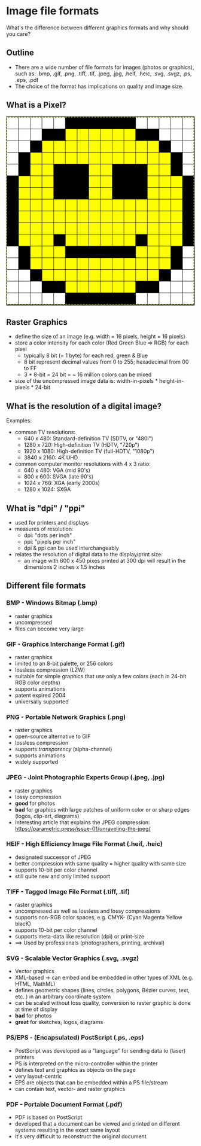 # Image file formats

What's the difference between different graphics formats and why should you care?

## Outline

* There are a wide number of file formats for images (photos or graphics), such as:
  .bmp, .gif, .png, .tiff, .tif, .jpeg, .jpg, .heif, .heic, .svg, .svgz, .ps, .eps, .pdf
* The choice of the format has implications on quality and image size.

## What is a Pixel?

![pixel-smiley](./img/Screenshot_pixels.png)

## Raster Graphics
* define the size of an image (e.g. width = 16 pixels, height = 16 pixels)
* store a color intensity for each color (Red Green Blue => RGB) for each pixel
    * typically 8 bit (= 1 byte) for each red, green & Blue
    * 8 bit represent decimal values from 0 to 255; hexadecimal from 00 to FF
    * 3 * 8-bit = 24 bit = ~ 16 million colors can be mixed
* size of the uncompressed image data is:
  width-in-pixels * height-in-pixels * 24-bit

## What is the resolution of a digital image?
Examples:
* common TV resolutions:
    *  640 x  480: Standard-definition TV (SDTV, or "480i")
    * 1280 x  720: High-definition TV (HDTV, "720p")
    * 1920 x 1080: High-definition TV (full-HDTV, "1080p")
    * 3840 x 2160: 4K UHD
* common computer monitor resolutions with 4 x 3 ratio:
    *  640 x  480: VGA  (mid 90's)
    *  800 x  600: SVGA (late 90's)
    * 1024 x  768: XGA  (early 2000s)
    * 1280 x 1024: SXGA

## What is "dpi" / "ppi"
* used for printers and displays
* measures of resolution:
    * dpi: "dots per inch"
    * ppi: "pixels per inch"
    * dpi & ppi can be used interchangeably
* relates the resolution of digital data to the display/print size:
    * an image with 600 x 450 pixes printed at 300 dpi 
      will result in the dimensions 2 inches x 1.5 inches

## Different file formats
### BMP - Windows Bitmap (.bmp)
* raster graphics
* uncompressed
* files can become very large

### GIF - Graphics Interchange Format (.gif)
* raster graphics
* limited to an 8-bit palette, or 256 colors
* lossless compression (LZW)
* suitable for simple graphics that use only a few colors (each in 24-bit RGB color depths)
* supports animations 
* patent expired 2004
* universally supported

### PNG - Portable Network Graphics (.png)
* raster graphics
* open-source alternative to GIF
* lossless compression
* supports *transparency* (alpha-channel)
* supports animations 
* widely supported

### JPEG - Joint Photographic Experts Group (.jpeg, .jpg)
* raster graphics
* lossy compression
* **good** for photos
* **bad** for graphics with large patches of uniform color or
  or sharp edges (logos, clip-art, diagrams)
* Interesting article that explains the JPEG compression: 
  <https://parametric.press/issue-01/unraveling-the-jpeg/>

### HEIF - High Efficiency Image File Format (.heif, .heic)
* designated successor of JPEG
* better compression with same quality 
  = higher quality with same size
* supports 10-bit per color channel
* still quite new and only limited support

### TIFF - Tagged Image File Format (.tiff, .tif)
* raster graphics
* uncompressed as well as lossless and lossy compressions
* supports non-RGB color spaces, e.g. CMYK- (Cyan Magenta Yellow blacK)
* supports 10-bit per color channel
* supports meta-data like resolution (dpi) or print-size
* ==> Used by professionals (photographers, printing, archival)

### SVG - Scalable Vector Graphics (.svg, .svgz)
* Vector graphics
* XML-based -> can embed and be embedded in other types of XML 
  (e.g. HTML, MathML)
* defines geometric shapes (lines, circles, polygons, Bézier curves, text, etc. )
  in an arbitrary coordinate system
* can be scaled without loss quality,
  conversion to raster graphic is done at time of display
* **bad** for photos
* **great** for sketches, logos, diagrams

### PS/EPS - (Encapsulated) PostScript (.ps, .eps)
* PostScript was developed as a "language" for sending data to (laser) printers
* PS is interpreted on the micro-controller within the printer
* defines text and graphics as objects on the page
* very layout-centric
* EPS are objects that can be embedded within a PS file/stream
* can contain text, vector- and raster graphics

### PDF - Portable Document Format (.pdf)
* PDF is based on PostScript
* developed that a document can be viewed and printed on 
  different systems resulting in the exact same layout
* it's very difficult to reconstruct the original document